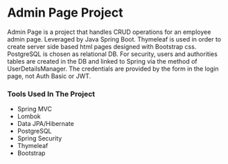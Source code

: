 # Admin Page Project
Admin Page is a project that handles CRUD operations for an employee admin page.
Leveraged by Java Spring Boot. Thymeleaf is used in order to create server side based html pages designed with Bootstrap css.
PostgreSQL is chosen as relational DB.
For security, users and authorities tables are created in the DB and linked to Spring via the method of UserDetailsManager.
The credentials are provided by the form in the login page, not Auth Basic or JWT.
### Tools Used In The Project
- Spring MVC
- Lombok
- Data JPA/Hibernate
- PostgreSQL
- Spring Security
- Thymeleaf
- Bootstrap
